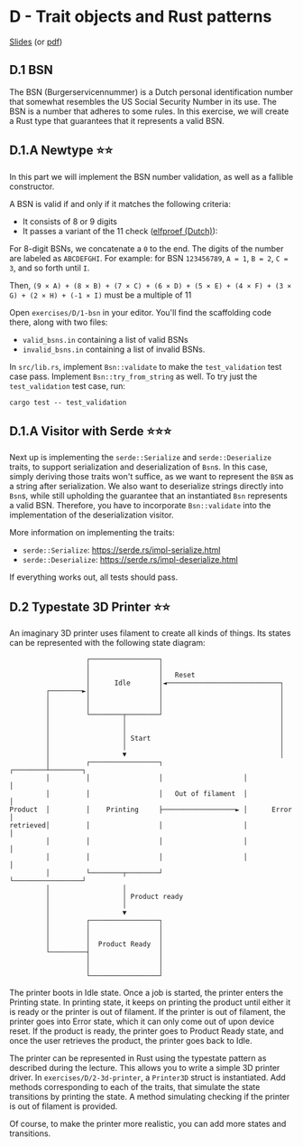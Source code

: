 # D - Trait objects and Rust patterns

[Slides](/slides/D/) (or [pdf](/slides/D-trait-objects-patterns.pdf))

## D.1 BSN
The BSN (Burgerservicennummer) is a Dutch personal identification number that somewhat resembles the US Social Security Number in its use.
The BSN is a number that adheres to some rules.
In this exercise, we will create a Rust type that guarantees that it represents a valid BSN.


## D.1.A Newtype ⭐⭐
In this part we will implement the BSN number validation, as well as a fallible constructor.

A BSN is valid if and only if it matches the following criteria:

- It consists of 8 or 9 digits
- It passes a variant of the 11 check ([elfproef (Dutch)](https://nl.wikipedia.org/wiki/Elfproef)):

For 8-digit BSNs, we concatenate a `0` to the end. The digits of the number are labeled as  `ABCDEFGHI`.
For example: for BSN `123456789`, `A = 1`, `B = 2`, `C = 3`, and so forth until `I`.

Then, `(9 × A) + (8 × B) + (7 × C) + (6 × D) + (5 × E) + (4 × F) + (3 × G) + (2 × H) + (-1 × I)` must be a multiple of 11

Open `exercises/D/1-bsn` in your editor. You'll find the scaffolding code there, along with two files:
- `valid_bsns.in` containing a list of valid BSNs
- `invalid_bsns.in` containing a list of invalid BSNs.

In `src/lib.rs`, implement `Bsn::validate` to make the `test_validation` test case pass.
Implement `Bsn::try_from_string` as well.
To try just the `test_validation` test case, run:
```
cargo test -- test_validation
```

## D.1.A Visitor with Serde ⭐⭐⭐
Next up is implementing the `serde::Serialize` and `serde::Deserialize` traits, to support serialization and deserialization of `Bsn`s.
In this case, simply deriving those traits won't suffice, as we want to represent the `BSN` as a string after serialization.
We also want to deserialize strings directly into `Bsn`s, while still upholding the guarantee that an instantiated `Bsn` represents a valid BSN.
Therefore, you have to incorporate `Bsn::validate` into the implementation of the deserialization visitor.

More information on implementing the traits:
- `serde::Serialize`: https://serde.rs/impl-serialize.html
- `serde::Deserialize`: https://serde.rs/impl-deserialize.html

If everything works out, all tests should pass.

## D.2 Typestate 3D Printer ⭐⭐
An imaginary 3D printer uses filament to create all kinds of things.
Its states can be represented with the following state diagram:

```
                   ┌─────────────────┐
                   │                 │
                   │                 │   Reset
                   │      Idle       │◄────────────────────────────┐
         ┌────────►│                 │                             │
         │         │                 │                             │
         │         │                 │                             │
         │         └────────┬────────┘                             │
         │                  │                                      │
         │                  │                                      │
         │                  │ Start                                │
         │                  │                                      │
         │                  ▼                                      │
         │         ┌─────────────────┐                    ┌────────┴────────┐
         │         │                 │                    │                 │
         │         │                 │   Out of filament  │                 │
Product  │         │    Printing     ├──────────────────► │      Error      │
retrieved│         │                 │                    │                 │
         │         │                 │                    │                 │
         │         │                 │                    │                 │
         │         └────────┬────────┘                    └─────────────────┘
         │                  │
         │                  │ Product ready
         │                  │
         │                  ▼
         │         ┌─────────────────┐
         │         │                 │
         │         │                 │
         │         │  Product Ready  │
         └─────────┤                 │
                   │                 │
                   │                 │
                   └─────────────────┘
```

The printer boots in Idle state. Once a job is started, the printer enters the Printing state.
In printing state, it keeps on printing the product until either it is ready or the printer is out of filament.
If the printer is out of filament, the printer goes into Error state, which it can only come out of upon device reset.
If the product is ready, the printer goes to Product Ready state, and once the user retrieves the product, the printer goes back to Idle.

The printer can be represented in Rust using the typestate pattern as described during the lecture. This allows you to write a simple 3D printer driver. In `exercises/D/2-3d-printer`, a `Printer3D` struct is instantiated. Add methods corresponding to each of the traits, that simulate the state transitions by printing the state. A method simulating checking if the printer is out of filament is provided.

Of course, to make the printer more realistic, you can add more states and transitions.
